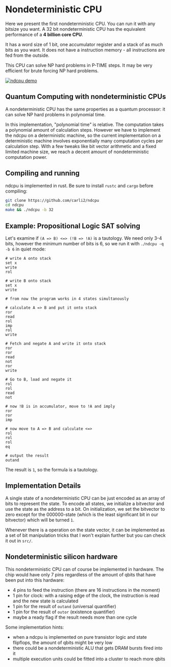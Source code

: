 Nondeterministic CPU
====================

Here we present the first nondeterministic CPU. You can run it with any bitsize you want. A 32 bit nondeterministic CPU has the equivalent performance of a <b>4 billion core CPU</b>.

It has a word size of 1 bit, one accumulator register and a stack of as much bits as you want. It does not have a instruction memory - all instructions are fed from the outside.

This CPU can solve NP hard problems in P-TIME steps. It may be very efficient for brute forcing NP hard problems.

[![ndcpu demo](https://img.youtube.com/vi/31zXnuZ_dFA/0.jpg)](https://www.youtube.com/watch?v=31zXnuZ_dFA)

Quantum Computing with nondeterministic CPUs
---

A nondeterministic CPU has the same properties as a quantum processor: it can solve NP hard problems in polynomial time.

In this implementation, "polynomial time" is relative. The computation takes a polynomial amount of calculation steps. However we have to implement the ndcpu on a deterministic machine, so the current implementation on a deterministic machine involves exponentially many computation cycles per calculation step. With a few tweaks like bit vector arithmetic and a fixed limited machine size, we reach a decent amount of nondeterministic computation power.

Compiling and running
---

ndcpu is implemented in rust. Be sure to install `rustc` and `cargo` before compiling:
```bash
git clone https://github.com/carli2/ndcpu
cd ndcpu
make && ./ndcpu -b 32
```

Example: Propositional Logic SAT solving
---

Let's examine if `(A => B) <=> (!B => !A)` is a tautology. We need only 3-4 bits, however the minimum number of bits is 6, so we run it with `./ndcpu -q -b 6` in quiet mode:

```
# write A onto stack
set x
write
rol

# write B onto stack
set x
write

# from now the program works in 4 states simultanously

# calculate A => B and put it onto stack
ror
read
rol
imp
rol
write

# Fetch and negate A and write it onto stack
ror
ror
read
not
ror
write

# Go to B, load and negate it
rol
rol
read
not

# now !B is in accumulator, move to !A and imply
ror
ror
imp

# now move to A => B and calculate <=>
rol
rol
rol
eq

# output the result
outand
```

The result is `1`, so the formula is a tautology.


Implementation Details
---
A single state of a nondeterministic CPU can be just encoded as an array of bits to represent the state. To encode all states, we initialize a bitvector and use the state as the address to a bit.
On initialization, we set the bitvector to zero except for the 000000-state (which is the least significant bit in our bitvector) which will be turned `1`.

Whenever there is a operation on the state vector, it can be implemented as a set of bit manipulation tricks that I won't explain further but you can check it out in `src/`.

Nondeterministic silicon hardware
---

This nondeterministic CPU can of course be implemented in hardware. The chip would have only 7 pins regardless of the amount of qbits that have been put into this hardware:
 - 4 pins to feed the instruction (there are 16 instructions in the moment)
 - 1 pin for clock: with a raising edge of the clock, the instruction is read and the new state is calculated
 - 1 pin for the result of `outand` (universal quantifier)
 - 1 pin for the result of `outor` (existence quantifier)
 - maybe a ready flag if the result needs more than one cycle

Some implementation hints:
 - when a ndcpu is implemented on pure transistor logic and state flipflops, the amount of qbits might be very low
 - there could be a nondeterministic ALU that gets DRAM bursts fired into it
 - multiple execution units could be fitted into a cluster to reach more qbits
